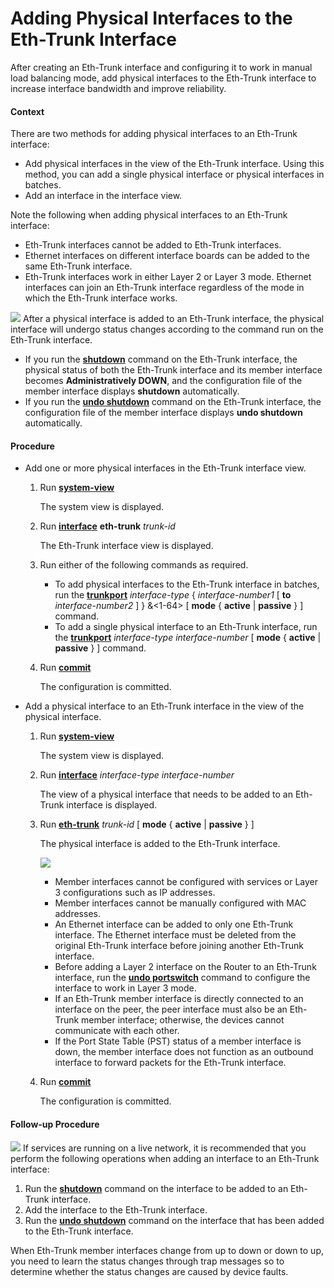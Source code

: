 Adding Physical Interfaces to the Eth-Trunk Interface
=====================================================

After creating an Eth-Trunk interface and configuring it to work in manual load balancing mode, add physical interfaces to the Eth-Trunk interface to increase interface bandwidth and improve reliability.

#### Context

There are two methods for adding physical interfaces to an Eth-Trunk interface:

* Add physical interfaces in the view of the Eth-Trunk interface. Using this method, you can add a single physical interface or physical interfaces in batches.
* Add an interface in the interface view.

Note the following when adding physical interfaces to an Eth-Trunk interface:

* Eth-Trunk interfaces cannot be added to Eth-Trunk interfaces.
* Ethernet interfaces on different interface boards can be added to the same Eth-Trunk interface.
* Eth-Trunk interfaces work in either Layer 2 or Layer 3 mode. Ethernet interfaces can join an Eth-Trunk interface regardless of the mode in which the Eth-Trunk interface works.

![](../../../../public_sys-resources/note_3.0-en-us.png) After a physical interface is added to an Eth-Trunk interface, the physical interface will undergo status changes according to the command run on the Eth-Trunk interface.

* If you run the [**shutdown**](cmdqueryname=shutdown) command on the Eth-Trunk interface, the physical status of both the Eth-Trunk interface and its member interface becomes **Administratively DOWN**, and the configuration file of the member interface displays **shutdown** automatically.
* If you run the [**undo shutdown**](cmdqueryname=undo+shutdown) command on the Eth-Trunk interface, the configuration file of the member interface displays **undo shutdown** automatically.



#### Procedure

* Add one or more physical interfaces in the Eth-Trunk interface view.
  1. Run [**system-view**](cmdqueryname=system-view)
     
     
     
     The system view is displayed.
  2. Run [**interface**](cmdqueryname=interface) **eth-trunk** *trunk-id*
     
     
     
     The Eth-Trunk interface view is displayed.
  3. Run either of the following commands as required.
     
     
     + To add physical interfaces to the Eth-Trunk interface in batches, run the [**trunkport**](cmdqueryname=trunkport) *interface-type* { *interface-number1* [ **to** *interface-number2* ] } &<1-64> [ **mode** { **active** | **passive** } ] command.
     + To add a single physical interface to an Eth-Trunk interface, run the [**trunkport**](cmdqueryname=trunkport) *interface-type* *interface-number* [ **mode** { **active** | **passive** } ] command.
  4. Run [**commit**](cmdqueryname=commit)
     
     
     
     The configuration is committed.
* Add a physical interface to an Eth-Trunk interface in the view of the physical interface.
  1. Run [**system-view**](cmdqueryname=system-view)
     
     
     
     The system view is displayed.
  2. Run [**interface**](cmdqueryname=interface) *interface-type* *interface-number*
     
     
     
     The view of a physical interface that needs to be added to an Eth-Trunk interface is displayed.
  3. Run [**eth-trunk**](cmdqueryname=eth-trunk) *trunk-id* [ **mode** { **active** | **passive** } ]
     
     
     
     The physical interface is added to the Eth-Trunk interface.
     
     
     
     ![](../../../../public_sys-resources/note_3.0-en-us.png) 
     + Member interfaces cannot be configured with services or Layer 3 configurations such as IP addresses.
     + Member interfaces cannot be manually configured with MAC addresses.
     + An Ethernet interface can be added to only one Eth-Trunk interface. The Ethernet interface must be deleted from the original Eth-Trunk interface before joining another Eth-Trunk interface.
     + Before adding a Layer 2 interface on the Router to an Eth-Trunk interface, run the [**undo portswitch**](cmdqueryname=undo+portswitch) command to configure the interface to work in Layer 3 mode.
     + If an Eth-Trunk member interface is directly connected to an interface on the peer, the peer interface must also be an Eth-Trunk member interface; otherwise, the devices cannot communicate with each other.
     + If the Port State Table (PST) status of a member interface is down, the member interface does not function as an outbound interface to forward packets for the Eth-Trunk interface.
  4. Run [**commit**](cmdqueryname=commit)
     
     
     
     The configuration is committed.

#### Follow-up Procedure

![](../../../../public_sys-resources/note_3.0-en-us.png) If services are running on a live network, it is recommended that you perform the following operations when adding an interface to an Eth-Trunk interface:

1. Run the [**shutdown**](cmdqueryname=shutdown) command on the interface to be added to an Eth-Trunk interface.
2. Add the interface to the Eth-Trunk interface.
3. Run the [**undo shutdown**](cmdqueryname=undo+shutdown) command on the interface that has been added to the Eth-Trunk interface.

When Eth-Trunk member interfaces change from up to down or down to up, you need to learn the status changes through trap messages so to determine whether the status changes are caused by device faults.